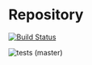 # Repository

[![Build Status](https://codeworx.visualstudio.com/Identity/_apis/build/status/Identity%20-%20CI?branchName=dev%2f1.0.0)](https://codeworx.visualstudio.com/Identity/_build/latest?definitionId=37&branchName=dev%2f1.0.0)

![tests (master)](https://img.shields.io/azure-devops/tests/codeworx/Identity/36/dev/1.0.0)

